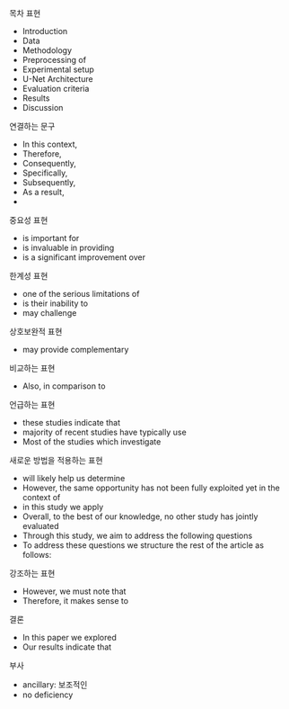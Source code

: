 목차 표현
- Introduction
- Data
- Methodology 
- Preprocessing of
- Experimental setup
- U-Net Architecture 
- Evaluation criteria 
- Results 
- Discussion

연결하는 문구
- In this context,
- Therefore,
- Consequently,
- Specifically,
- Subsequently, 
- As a result, 
- 
중요성 표현
- is important for
- is invaluable in providing
- is a significant improvement over

한계성 표현
- one of the serious limitations of 
- is their inability to
- may challenge

상호보완적 표현
- may provide complementary

비교하는 표현
- Also, in comparison to


언급하는 표현
- these studies indicate that
- majority of recent studies have typically use
- Most of the studies which investigate

새로운 방법을 적용하는 표현
- will likely help us determine
- However, the same opportunity has not been fully exploited yet in the 
context of
- in this study we apply
- Overall, to the best of our knowledge, no other study has 
jointly evaluated
- Through this study, we aim to address the following questions
- To address these questions we structure the rest of the article 
as follows: 

강조하는 표현
- However, we must note that
- Therefore, it makes sense to


결론
- In this paper we explored
- Our results indicate that


부사
- ancillary: 보조적인 
- no deficiency
